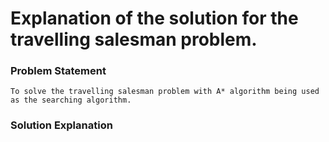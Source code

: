 # Explanation of the solution for the travelling salesman problem.

### Problem Statement
    
    To solve the travelling salesman problem with A* algorithm being used as the searching algorithm.
    
### Solution Explanation    
    
    
